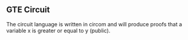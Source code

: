 ## GTE Circuit

The circuit language is written in circom and will produce proofs that a variable x is greater or equal to y (public).
